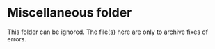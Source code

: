 # Miscellaneous folder
This folder can be ignored. The file(s) here are only to archive fixes of errors.